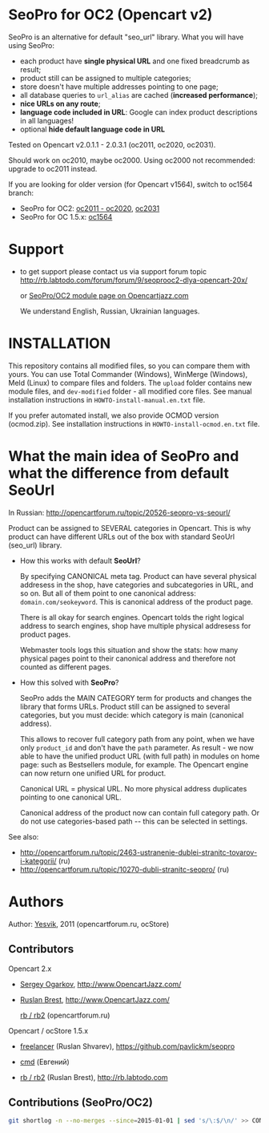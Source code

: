 # SeoPro for OC2 (Opencart v2)

SeoPro is an alternative for default "seo_url" library.
What you will have using SeoPro:

* each product have **single physical URL** and one fixed breadcrumb as result;
* product still can be assigned to multiple categories;
* store doesn't have multiple addresses pointing to one page;
* all database queries to `url_alias` are cached (**increased performance**);
* **nice URLs on any route**;
* **language code included in URL**: Google can index product descriptions in
    all languages!
* optional **hide default language code in URL**

Tested on Opencart v2.0.1.1 - 2.0.3.1 (oc2011, oc2020, oc2031).

Should work on oc2010, maybe oc2000. Using oc2000 not recommended: upgrade to oc2011 instead.

If you are looking for older version (for Opencart v1564), switch to oc1564 branch:

* SeoPro for OC2: [oc2011 - oc2020](https://github.com/rb2/opencart-seopro/tree/oc2011), [oc2031](https://github.com/rb2/opencart-seopro/tree/oc2031)
* SeoPro for OC 1.5.x: [oc1564](https://github.com/rb2/opencart-seopro/tree/oc1564)

# Support

*   to get support please contact us via support forum topic
    <http://rb.labtodo.com/forum/forum/9/seoprooc2-dlya-opencart-20x/>

    or [SeoPro/OC2 module page on Opencartjazz.com](http://www.opencartjazz.com/en/opencart-module/seo/ocj-seopro-oc2)

    We understand English, Russian, Ukrainian languages.

# INSTALLATION

This repository contains all modified files, so you can compare them with yours.
You can use Total Commander (Windows), WinMerge (Windows), Meld (Linux) to
compare files and folders. The `upload` folder contains new module files, and
`dev-modified` folder - all modified core files.
See manual installation instructions in `HOWTO-install-manual.en.txt` file.

If you prefer automated install, we also provide OCMOD version (ocmod.zip).
See installation instructions in `HOWTO-install-ocmod.en.txt` file.



# What the main idea of SeoPro and what the difference from default SeoUrl

In Russian: <http://opencartforum.ru/topic/20526-seopro-vs-seourl/>

Product can be assigned to SEVERAL categories in Opencart. This is why product
can have different URLs out of the box with standard SeoUrl (seo_url) library.

*   How this works with default **SeoUrl**?

    By specifying CANONICAL meta tag. Product can have several physical
    addresess in the shop, have categories and subcategories in URL, and so on.
    But all of them point to one canonical address: `domain.com/seokeyword`.
    This is canonical address of the product page.

    There is all okay for search engines. Opencart tolds the right logical
    address to search engines, shop have multiple physical addresess for product
    pages.

    Webmaster tools logs this situation and show the stats: how many physical
    pages point to their canonical address and therefore not counted as
    different pages.

*  How this solved with **SeoPro**?

    SeoPro adds the MAIN CATEGORY term for products and changes the library that
    forms URLs. Product still can be assigned to several categories, but you
    must decide: which category is main (canonical address).

    This allows to recover full category path from any point, when we have only
    `product_id` and don't have the `path` parameter. As result - we now able to
    have the unified product URL (with full path) in modules on home page: such
    as Bestsellers module, for example. The Opencart engine can now return one
    unified URL for product.

    Canonical URL = physical URL. No more physical address duplicates pointing
    to one canonical URL.

    Canonical address of the product now can contain full category path. Or do
    not use categories-based path -- this can be selected in settings.

See also:

* <http://opencartforum.ru/topic/2463-ustranenie-dublei-stranitc-tovarov-i-kategorii/> (ru)
* <http://opencartforum.ru/topic/10270-dubli-stranitc-seopro/> (ru)




# Authors

Author: [Yesvik](http://opencartforum.ru/user/6876-yesvik/), 2011
(opencartforum.ru, ocStore)

## Contributors

Opencart 2.x

*   [Sergey Ogarkov](https://github.com/ose1955/), <http://www.OpencartJazz.com/>

*   [Ruslan Brest](http://rb.labtodo.com), <http://www.OpencartJazz.com/>

    [rb / rb2](https://opencartforum.com/user/10112-rb2/) (opencartforum.ru)



Opencart / ocStore 1.5.x

*   [freelancer](https://opencartforum.com/user/12381-freelancer/)
    (Ruslan Shvarev), <https://github.com/pavlickm/seopro>

*   [cmd](https://opencartforum.com/user/20535-cmd/)
    (Евгений)

*   [rb / rb2](https://opencartforum.com/user/10112-rb2/)
    (Ruslan Brest), <http://rb.labtodo.com>

## Contributions (SeoPro/OC2)

````sh
git shortlog -n --no-merges --since=2015-01-01 | sed 's/\:$/\n/' >> CONTRIBUTORS.md
````

